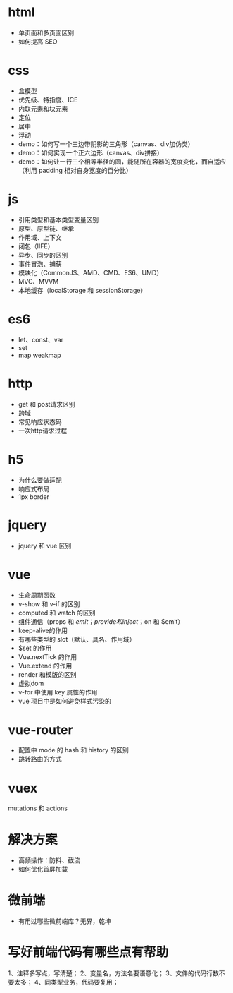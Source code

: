 # html
- 单页面和多页面区别
- 如何提高 SEO

# css
- 盒模型
- 优先级、特指度、ICE
- 内联元素和块元素
- 定位
- 居中
- 浮动
- demo：如何写一个三边带阴影的三角形（canvas、div加伪类）
- demo：如何实现一个正六边形（canvas、div拼接）
- demo：如何让一行三个相等半径的圆，能随所在容器的宽度变化，而自适应（利用 padding 相对自身宽度的百分比）

# js
- 引用类型和基本类型变量区别
- 原型、原型链、继承
- 作用域、上下文
- 闭包（IIFE）
- 异步、同步的区别
- 事件冒泡、捕获
- 模块化（CommonJS、AMD、CMD、ES6、UMD）
- MVC、MVVM
- 本地缓存（localStorage 和 sessionStorage）

# es6
- let、const、var
- set
- map weakmap

# http
- get 和 post请求区别
- 跨域
- 常见响应状态码
- 一次http请求过程

# h5
- 为什么要做适配
- 响应式布局
- 1px border

# jquery
- jquery 和 vue 区别

# vue
- 生命周期函数
- v-show 和 v-if 的区别
- computed 和 watch 的区别
- 组件通信（props 和 $emit；provide 和 inject；$on 和 $emit）
- keep-alive的作用
- 有哪些类型的 slot（默认、具名、作用域）
- $set 的作用
- Vue.nextTick 的作用
- Vue.extend 的作用
- render 和模版的区别
- 虚拟dom
- v-for 中使用 key 属性的作用
- vue 项目中是如何避免样式污染的

# vue-router
- 配置中 mode 的 hash 和 history 的区别
- 跳转路由的方式

# vuex
mutations 和 actions

# 解决方案
- 高频操作：防抖、截流
- 如何优化首屏加载

# 微前端
- 有用过哪些微前端库？无界，乾坤

# 写好前端代码有哪些点有帮助
1、注释多写点，写清楚；
2、变量名，方法名要语意化；
3、文件的代码行数不要太多；
4、同类型业务，代码要复用；